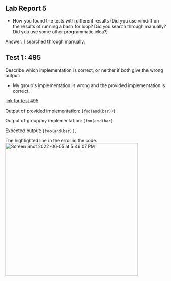 ## Lab Report 5

 - How you found the tests with different results (Did you use vimdiff on the
results of running a bash for loop? Did you search through manually? Did you
use some other programmatic idea?)

Answer: I searched through manually. 

## Test 1: 495

Describe which implementation is correct, or neither if both give the wrong output:
 - My group's implementation is wrong and the provided implementation is correct.

[link for test 495](https://github.com/nidhidhamnani/markdown-parser/blob/main/test-files/495.md)

Output of provided implementation:
`[foo(and(bar))]`

Output of group/my implementation:
`[foo(and(bar]`

Expected output:
`[foo(and(bar))]`

The highlighted line in the error in the code.
<img width="415" alt="Screen Shot 2022-06-05 at 5 46 07 PM" src="https://user-images.githubusercontent.com/65454241/172078322-a43d5f0a-5bff-4a7a-b79b-d9b41b2050ed.png">





